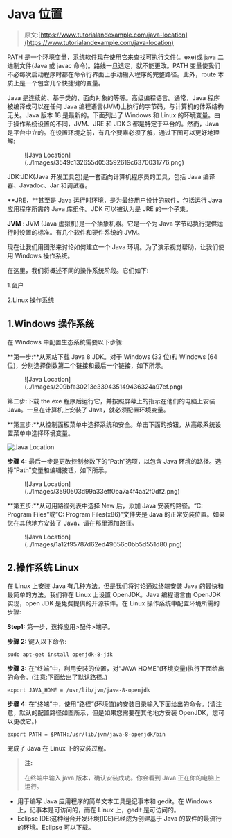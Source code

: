 # Java 位置

> 原文:[https://www.tutorialandexample.com/java-location](https://www.tutorialandexample.com/java-location)

PATH 是一个环境变量，系统软件现在使用它来查找可执行文件(。exe)或 java 二进制文件(Java 或 javac 命令)。路线一旦选定，就不能更改。PATH 变量使我们不必每次启动程序时都在命令行界面上手动输入程序的完整路径。此外，route 本质上是一个包含几个快捷键的变量。

Java 是连续的、基于类的、面向对象的等等。高级编程语言。通常，Java 程序被编译成可以在任何 Java 编程语言(JVM)上执行的字节码，与计算机的体系结构无关。Java 版本 18 是最新的。下面列出了 Windows 和 Linux 的环境变量。由于操作系统设置的不同，JVM、JRE 和 JDK 3 都是特定于平台的。然而，Java 是平台中立的。在设置环境之前，有几个要素必须了解，通过下图可以更好地理解:

<figure class="wp-block-image">![Java Location](../Images/3549c132655d053592619c6370031776.png)</figure>

JDK:JDK(Java 开发工具包)是一套面向计算机程序员的工具，包括 Java 编译器、Javadoc、Jar 和调试器。

**JRE，**甚至是 Java 运行时环境，是为最终用户设计的软件，包括运行 Java 应用程序所需的 Java 库组件。JDK 可以被认为是 JRE 的一个子集。

**JVM** : JVM (Java 虚拟机)是一个抽象机器。它是一个为 Java 字节码执行提供运行时设置的标准。有几个软件和硬件系统的 JVM。

现在让我们用图形来讨论如何建立一个 Java 环境。为了演示视觉帮助，让我们使用 Windows 操作系统。

在这里，我们将概述不同的操作系统阶段。它们如下:

1.窗户

2.Linux 操作系统

## 1.Windows 操作系统

在 Windows 中配置生态系统需要以下步骤:

**第一步:**从网站下载 Java 8 JDK。对于 Windows (32 位)和 Windows (64 位)，分别选择倒数第二个链接和最后一个链接，如下所示。

<figure class="wp-block-image">![Java Location](../Images/209bfa30213e339435149436324a97ef.png)</figure>

第二步:下载 the.exe 程序后运行它，并按照屏幕上的指示在他们的电脑上安装 Java。一旦在计算机上安装了 Java，就必须配置环境变量。

**第三步:**从控制面板菜单中选择系统和安全。单击下面的按钮，从高级系统设置菜单中选择环境变量。

![Java Location](../Images/a7c5bb3f056d7bc4068d666e514c8878.png)  

**步骤 4:** 最后一步是更改控制参数下的“Path”选项，以包含 Java 环境的路径。选择“Path”变量和编辑按钮，如下所示。

<figure class="wp-block-image">![Java Location](../Images/3590503d99a33eff0ba7a4f4aa2f0df2.png)</figure>

**第五步:**从可用路径列表中选择 New 后，添加 Java 安装的路径。“C: Program Files”或“C: Program Files(x86)”文件夹是 Java 的正常安装位置。如果您在其他地方安装了 Java，请在那里添加路径。

<figure class="wp-block-image">![Java Location](../Images/1a12f95787d62ed49656c0bb5d551d80.png)</figure>

## 2.操作系统 Linux

在 Linux 上安装 Java 有几种方法。但是我们将讨论通过终端安装 Java 的最快和最简单的方法。我们将在 Linux 上设置 OpenJDK。Java 编程语言由 OpenJDK 实现，open JDK 是免费提供的开源软件。在 Linux 操作系统中配置环境所需的步骤:

**Step1:** 第一步，选择应用>配件>端子。

**步骤 2:** 键入以下命令:

```
sudo apt-get install openjdk-8-jdk
```

**步骤 3:** 在“终端”中，利用安装的位置，对“JAVA HOME”(环境变量)执行下面给出的命令。(注意:下面给出了默认路径。)

```
export JAVA_HOME = /usr/lib/jvm/java-8-openjdk
```

**步骤 4:** 在“终端”中，使用“路径”(环境值)的安装目录输入下面给出的命令。(请注意，默认的配置路径如图所示，但是如果您需要在其他地方安装 OpenJDK，您可以更改它。)

```
export PATH = $PATH:/usr/lib/jvm/java-8-openjdk/bin
```

完成了 Java 在 Linux 下的安装过程。

> **注:**
> 
> 在终端中输入 java 版本，确认安装成功。你会看到 Java 正在你的电脑上运行。

*   用于编写 Java 应用程序的简单文本工具是记事本和 gedit。在 Windows 上，记事本是可访问的，而在 Linux 上，gedit 是可访问的。
*   Eclipse IDE:这种组合开发环境(IDE)已经成为创建基于 Java 的软件的最流行的环境。Eclipse 可以下载。